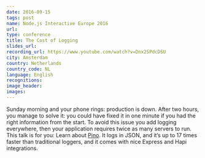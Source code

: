 ```yaml
---
date: 2016-09-15
tags: post
name: Node.js Interactive Europe 2016
url: 
type: conference
title: The Cost of Logging
slides_url:
recording_url: https://www.youtube.com/watch?v=Dnx2SPdcDSU
city: Amsterdam
country: Netherlands
country_code: NL
language: English
recognitions:
image_header:
images:
---
```


Sunday morning and your phone rings: production is down.
After two hours, you manage to solve it: you could have fixed it in one minute
if you had the right information from the start. To avoid this issue you add logging everywhere,
then your application requires twice as many servers to run.
This talk is for you: Learn about [Pino](https://www.getpino.io). It logs in JSON, and it’s up to 17 times faster
than traditional loggers, and it comes with nice Express and Hapi integrations.
